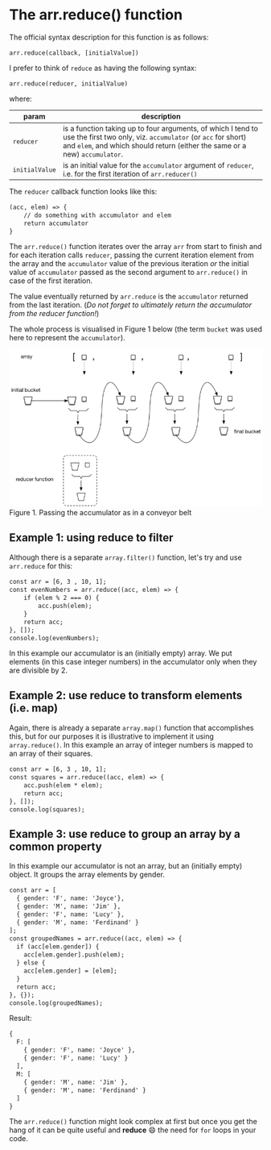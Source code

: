 # The arr.reduce() function

The official syntax description for this function is as follows:

```
arr.reduce(callback, [initialValue])
```

I prefer to think of `reduce` as having the following syntax:

```
arr.reduce(reducer, initialValue)
```

where:

| param | description |
| ----- | ----------- |
| `reducer` | is a function taking up to four arguments, of which I tend to use the first two only, viz. `accumulator` (or `acc` for short) and `elem`,  and which should return (either the same or a new) `accumulator`.|
| `initialValue` | is an initial value for the `accumulator` argument of `reducer`, i.e. for the first iteration of `arr.reducer()` |

The `reducer` callback function looks like this:

```
(acc, elem) => {
    // do something with accumulator and elem
    return accumulator
}
```

The `arr.reduce()` function iterates over the array `arr` from start to finish and for each iteration calls `reducer`, passing the current iteration element from the array and the `accumulator` value of the previous iteration _or_ the initial value of `accumulator` passed as the second argument to `arr.reduce()` in case of the first iteration.

The value eventually returned by `arr.reduce` is the `accumulator` returned from the last iteration. (_Do not forget to ultimately return the accumulator from the reducer function!_)

The whole process is visualised in Figure 1 below (the term `bucket` was used here to represent the `accumulator`).

![buckets](images/reduce.png)
<br>Figure 1. Passing the accumulator as in a conveyor belt

## Example 1: using reduce to filter

Although there is a separate `array.filter()` function, let's try and use `arr.reduce` for this:


```
const arr = [6, 3 , 10, 1];
const evenNumbers = arr.reduce((acc, elem) => {
    if (elem % 2 === 0) {
        acc.push(elem);
    }
    return acc;
}, []);
console.log(evenNumbers);
```

In this example our accumulator is an (initially empty) array. We put elements (in this case integer numbers) in the accumulator only when they are divisible by 2.

## Example 2: use reduce to transform elements (i.e. map)

Again, there is already a separate `array.map()` function that accomplishes this, but for our purposes it is illustrative to implement it using `array.reduce()`. In this example an array of integer numbers is mapped to an array of their squares.

```
const arr = [6, 3 , 10, 1];
const squares = arr.reduce((acc, elem) => {
    acc.push(elem * elem);
    return acc;
}, []);
console.log(squares);
```

## Example 3: use reduce to group an array by a common property

In this example our accumulator is not an array, but an (initially empty) object. It groups the array elements by gender.

```
const arr = [
  { gender: 'F', name: 'Joyce'},
  { gender: 'M', name: 'Jim' },
  { gender: 'F', name: 'Lucy' },
  { gender: 'M', name: 'Ferdinand' }
];
const groupedNames = arr.reduce((acc, elem) => {
  if (acc[elem.gender]) {
    acc[elem.gender].push(elem);
  } else {
    acc[elem.gender] = [elem];
  }
  return acc;
}, {});
console.log(groupedNames);
```

Result:

```
{
  F: [
    { gender: 'F', name: 'Joyce' },
    { gender: 'F', name: 'Lucy' }
  ],
  M: [
    { gender: 'M', name: 'Jim' },
    { gender: 'M', name: 'Ferdinand' }
  ]
}
```

The `arr.reduce()` function might look complex at first but once you get the hang of it can be quite useful and **reduce** :smile: the need for `for` loops in your code.